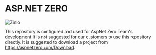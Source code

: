 # ASP.NET ZERO
![Zinlo](https://github.com/techverx/zinlo/workflows/Zinlo/badge.svg?branch=development)

This repository is configured and used for AspNet Zero Team's development
It is not suggested for our customers to use this repository directly. It is suggested to download a project from https://aspnetzero.com/Download.

